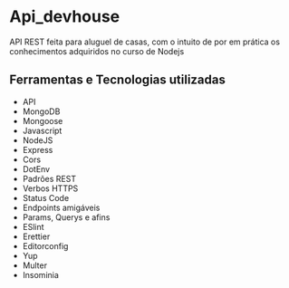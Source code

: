 # Api_devhouse

API REST feita para aluguel de casas, 
com o intuito de por em prática os conhecimentos adquiridos no curso de Nodejs

<section>
<h2>Ferramentas e Tecnologias utilizadas</h2>
  <ul>
    <li>API</li>
    <li>MongoDB</li>
    <li>Mongoose</li>
    <li>Javascript</li>
    <li>NodeJS</li>
    <li>Express</li>
    <li>Cors</li>
    <li>DotEnv</li>
    <li>Padrões REST</li>
    <li>Verbos HTTPS</li>
    <li>Status Code</li>
    <li>Endpoints amigáveis</li>
    <li>Params, Querys e afins</li>
    <li>ESlint</li>
    <li>Erettier</li>
    <li>Editorconfig</li>
    <li>Yup</li>
    <li>Multer</li>
    <li>Insominia</li>  
</section>
